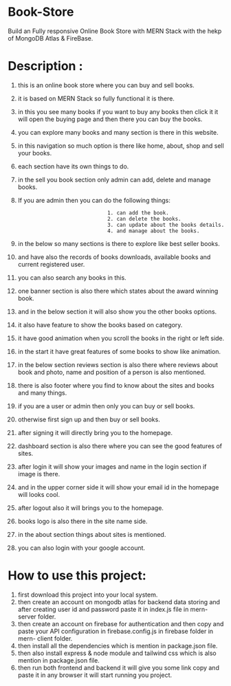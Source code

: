 # Book-Store
Build an Fully responsive Online Book Store with MERN Stack with the hekp of MongoDB Atlas &amp; FireBase. 

# Description :

1. this is an online book store where you can buy and sell books.
2. it is based on MERN Stack so fully functional it is there.
3. in this you see many books if you want to buy any books then click it it will open the buying page and then there you can buy the books.
4. you can explore many books and many section is there in this website.
5. in this navigation so much option is there like home, about, shop and sell your books.
6. each section have its own things to do.
7. in the sell you book section only admin can add, delete and manage books.
8. If you are admin then you can do the following things:

                                    1. can add the book.
                                    2. can delete the books.
                                    3. can update about the books details.
                                    4. and manage about the books.

10. in the below so many sections is there to explore like best seller books.
11. and have also the records of books downloads, available books and current registered user.
12. you can also search any books in this.
13. one banner section is also there which states about the award winning book.
14. and in the below section it will also show you the other books options.
15. it also have feature to show the books based on category.
16. it have good animation when you scroll the books in the right or left side.
17. in the start it have great features of some books to show like animation.
18. in the below section reviews section is also there where reviews about book and  photo, name and position of a person is also mentioned.
19. there is also footer where you find to know about the sites and books and many things.
20. if you are a user or admin then only you can buy or sell books.
21. otherwise first sign up and then buy or sell books.
22. after signing it will directly bring you to the homepage.
23. dashboard section is also there where you can see the good features of sites.
24. after login it will show your images and name in the login section if image is there.
25. and in the upper corner side it will show your email id in the homepage will looks cool.
26. after logout also it will brings you to the homepage.
27. books logo is also there in the site name side.
28. in the about section things about sites is mentioned.
29. you can also login with your google account.


   
# How to use this project:

1. first download this project into your local system.
2. then create an account on mongodb atlas for backend data storing and after creating user id and password paste it in index.js file in mern-server folder.
3. then create an account on firebase for authentication and then copy and paste your API configuration in firebase.config.js in firebase folder in mern- client folder.
4. then install all the dependencies which is mention in package.json file.
5. then also install express & node module and tailwind css which is also mention in package.json file.
6. then run both frontend and backend it will give you some link copy and paste it in any browser it will start running you project.   
